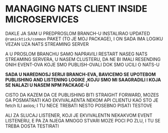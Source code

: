 # MANAGING NATS CLIENT INSIDE MICROSERVICES

DAKLE JA SAM U PREDPROSLOM BRANCH-U INSTALIRAO UPDATED `@ramicktick/common` PAKET (TO JE MOJ PACKAGE), I ON SADA IMA LOGIKU VEZAN UZA NATS STREAMING SERVER

A U PROSLOM BRANCHU SAMO NAPRAVILI RESTART NASEG NATS STREAMING SERVERA, U NASEM CLUSTERU, DA NE BI IMALI RESENDING ONIH EVENT-OVA KOJE SMO PUBLISH-OVALI DOK SMO UCILI O NATS-U

**SADA U NAREDNOSJ SERIJI BRANCH-EVA, BAVICEMO SE UPOTEBOM PUBLISHING AND LISTENING LOGIKE ,KOJU SMO MI SAAGRADILI I KOJA SE NALAZI U NASEM NPM PACKAGE-U**

CISTO DA KAZEM DA CE PUBLISHING BITI STRAIGHT FORWARD, MOZES GA POSMATRATI KAO EKVIVALAENTA NEKOM API CLIENTU KAO STO JE fetch ILI axios; I TU NECE TREBATI NESTO POSEBNO PISATI TESTOVE

ALI ZA SLUCAJ LISTENER, KOJI JE EKVIVALENTN NEKAKVOM EVENT LISTENERU, E PA ZA NJEGA MNOGO STVARI MOZE POCI PO ZLU, I TU SE TREBA DOSTA TESTIRATI

